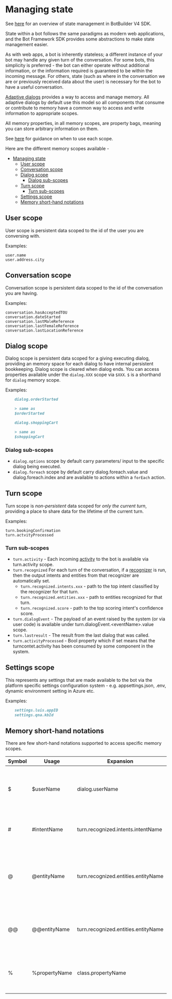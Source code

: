 # Managing state
See [here][1] for an overview of state management in BotBuilder V4 SDK. 

State within a bot follows the same paradigms as modern web applications, and the Bot Framework SDK provides some abstractions to make state management easier.

As with web apps, a bot is inherently stateless; a different instance of your bot may handle any given turn of the conversation. For some bots, this simplicity is preferred - the bot can either operate without additional information, or the information required is guaranteed to be within the incoming message. For others, state (such as where in the conversation we are or previously received data about the user) is necessary for the bot to have a useful conversation.

[Adaptive dialogs][2] provides a way to access and manage memory. All adaptive dialogs by default use this model so all components that consume or contribute to memory have a common way to access and write information to appropriate scopes. 

All memory properties, in all memory scopes, are property bags, meaning you can store arbitrary information on them.

See [here][3] for guidance on when to use each scope. 

Here are the different memory scopes available - 
- [Managing state](#managing-state)
  - [User scope](#user-scope)
  - [Conversation scope](#conversation-scope)
  - [Dialog scope](#dialog-scope)
    - [Dialog sub-scopes](#dialog-sub-scopes)
  - [Turn scope](#turn-scope)
    - [Turn sub-scopes](#turn-sub-scopes)
  - [Settings scope](#settings-scope)
  - [Memory short-hand notations](#memory-short-hand-notations)

## User scope
User scope is persistent data scoped to the id of the user you are conversing with.  
    
Examples:

    user.name
    user.address.city

## Conversation scope
Conversation scope is persistent data scoped to the id of the conversation you are having.  

Examples:

    conversation.hasAcceptedTOU
    conversation.dateStarted
    conversation.lastMaleReference
    conversation.lastFemaleReference
    conversation.lastLocationReference

## Dialog scope
Dialog scope is persistent data scoped for a giving executing dialog, providing an memory space for each dialog to have internal persistent bookkeeping. Dialog scope is cleared when dialog ends. You can access properties available under the `dialog.XXX` scope via `$XXX`. `$` is a shorthand for `dialog` memory scope.

Examples:
```markdown
    dialog.orderStarted

    > same as 
    $orderStarted

    dialog.shoppingCart

    > same as
    $shoppingCart
```

### Dialog sub-scopes
- `dialog.options` scope by default carry parameters/ input to the specific dialog being executed. 
- `dialog.foreach` scope by default carry dialog.foreach.value and dialog.foreach.index and are available to actions within a `forEach` action. 

## Turn scope
Turn scope is *non-persistent* data scoped for *only the current turn*, providing a place to share data for the lifetime of the current turn.  

Examples:

    turn.bookingConfirmation
    turn.actvityProcessed

### Turn sub-scopes
- `turn.activity` - Each incoming [activity][5] to the bot is available via turn.activity scope.
- `turn.recognized` For each turn of the conversation, if a [recognizer][4] is run, then the output intents and entities from that recognizer are automatically set. 
    - `turn.recognized.intents.xxx` - path to the top intent classified by the recognizer for that turn.
    - `turn.recognized.entities.xxx` - path to entities recognized for that turn.
    - `turn.recognized.score` - path to the top scoring intent's confidence score.
- `turn.dialogEvent` - The payload of an event raised by the system (or via user code) is available under turn.dialogEvent.\<eventName\>.value scope.
- `turn.lastresult` - The result from the last dialog that was called.
- `turn.activityProcessed` - Bool property which if set means that the turncontet.activity has been consumed by some component in the system.

## Settings scope
This represents any settings that are made available to the bot via the platform specific settings configuration system - e.g. appsettings.json, .env, dynamic environment setting in Azure etc. 

Examples: 
```markdown
    settings.luis.appID
    settings.qna.kbId
```


## Memory short-hand notations
There are few short-hand notations supported to access specific memory scopes. 

| Symbol | Usage            | Expansion                           | Notes                                                                                                                 |
|--------|------------------|-------------------------------------|-----------------------------------------------------------------------------------------------------------------------|
| $      | $userName        | dialog.userName                     | Short hand notation that can be used to simply get or set a value on the dialog scope                                 |
| #      | #intentName      | turn.recognized.intents.intentName  | Short hand used to denote a named intent returned by the recognizer                                                   |
| @      | @entityName      | turn.recognized.entities.entityName | @entityName will always **only** return the first value found for the entity immaterial of the value's cardinality    |
| @@     | @@entityName     | turn.recognized.entities.entityName | @@entityName will return the actual value of the entity, preserving the value's cardinality                           | 
| %      | %propertyName    | class.propertyName        | Used to refer to instance properties (e.g. MaxTurnCount, DefaultValue etc)                                                    |


[1]:https://docs.microsoft.com/en-us/azure/bot-service/bot-builder-concept-state?view=azure-bot-service-4.0
[2]:../README.md
[3]:https://docs.microsoft.com/en-us/azure/bot-service/bot-builder-concept-state?view=azure-bot-service-4.0#when-to-use-each-type-of-state
[4]:./recognizers-rules-steps-reference.md#Recognizers
[5]:https://github.com/Microsoft/BotBuilder/blob/master/specs/botframework-activity/botframework-activity.md

